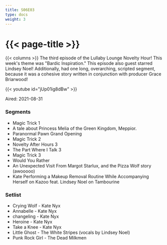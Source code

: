 ```yaml
---
title: S06E03
type: docs
weight: 3
---
```


# {{< page-title >}}

{{< columns >}}
The third episode of the Lullaby Lounge Novelty Hour!  This week's theme was "Bardic Inspiration."  This episode also guest starred Lindsey Noel!  Additionally, had one long, overarching, scripted segment, because it was a cohesive story written in conjunction with producer Grace Briarwood!

{{< youtube id="jUp01ig8dBw" >}}

Aired: 2021-08-31

### Segments
* Magic Trick 1
* A tale about Princess Melia of the Green Kingdom, Meppior.
* Paranormal Pawn Grand Opening
* Magic Trick 2
* Novelty After Hours 3
* The Part Where I Talk 3
* Magic Trick 3
* Would You Rather
* An Unexpected Visit From Margot Starlux, and the Pizza Wolf story (awooooo)
* Kate Performing a Makeup Removal Routine While Accompanying Herself on Kazoo feat. Lindsey Noel on Tambourine


### Setlist
* Crying Wolf - Kate Nyx
* Annabelle - Kate Nyx
* changeling - Kate Nyx
* Heroine - Kate Nyx
* Take a Knee - Kate Nyx
* Little Ghost - The White Stripes (vocals by Lindsey Noel)
* Punk Rock Girl - The Dead Milkmen
